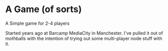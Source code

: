# A Game (of sorts)

A Simple game for 2-4 players


Started years ago at Barcamp MediaCity in Manchester. I've pulled it out of mothballs with the intention of trying out some multi-player node stuff with it.
